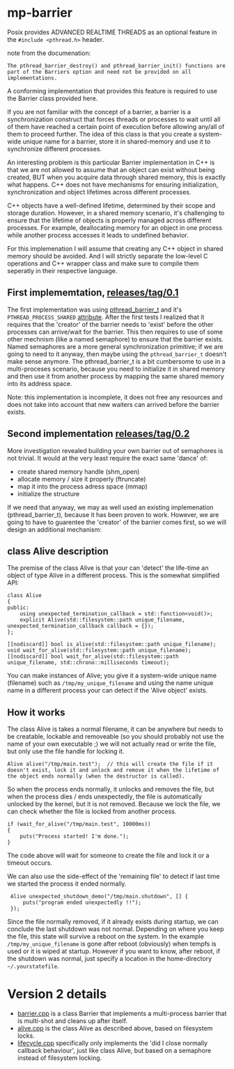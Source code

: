 # mp-barrier

Posix provides ADVANCED REALTIME THREADS as an optional feature in the `#include <pthread.h>` header.

note from the documenation:
```
The pthread_barrier_destroy() and pthread_barrier_init() functions are part of the Barriers option and need not be provided on all implementations.
```

A conforming implementation that provides this feature is required to use the Barrier class provided here.

If you are not familiar with the concept of a barrier, a barrier is a synchronization construct that forces threads or processes to wait until all of them have reached a certain point of execution before allowing any/all of them to proceed further.
The idea of this class is that you create a system-wide unique name for a barrier, store it in shared-memory and use it to synchronize different processes.

An interesting problem is this particular Barrier implementation in C++ is that we are not allowed to assume that an object can exist without being created, BUT when you acquire data through shared memory, this is exactly what happens.
C++ does not have mechanisms for ensuring initialization, synchronization and object lifetimes across different processes.

C++ objects have a well-defined lifetime, determined by their scope and storage duration. However, in a shared memory scenario, it's challenging to ensure that the lifetime of objects is properly managed across different processes. For example, deallocating memory for an object in one process while another process accesses it leads to undefined behavior.

For this implemenation I will assume that creating any C++ object in shared memory should be avoided. And I will strictly separate the low-level C operations and C++ wrapper class and make sure to compile them seperatly in their respective language.

## First implememtation, [releases/tag/0.1](https://github.com/janwilmans/mp-barrier/releases/tag/0.1)

The first implementation was using [pthread_barrier_t](https://linux.die.net/man/3/pthread_barrier_init) and it's `PTHREAD_PROCESS_SHARED` [attribute](https://linux.die.net/man/3/pthread_mutexattr_init). After the first tests I realized that it requires that the 'creator' of the barrier needs to 'exist' before the other processes can arrive/wait for the barrier. This then requires to use of some other mechnism (like a named semaphore) to ensure that the barrier exists. Named semaphores are a more general synchronization primitive; if we are going to need to it anyway, then maybe using the `pthread_barrier_t` doesn't make sense anymore. The pthread_barrier_t is a bit cumbersome to use in a multi-proceses scenario, because you need to initialize it in shared memory and then use it from another process by mapping the same shared memory into its address space.

Note: this implementation is incomplete, it does not free any resources and does not take into account that new waiters can arrived before the barrier exists.

## Second implementation [releases/tag/0.2](https://github.com/janwilmans/mp-barrier/releases/tag/0.2)

More investigation revealed building your own barrier out of semaphores is not trivial. It would at the very least require the exact same 'dance' of:

* create shared memory handle (shm_open)
* allocate memory / size it properly (ftruncate)
* map it into the process adress space (mmap)
* initialize the structure

If we need that anyway, we may as well used an existing implemenation (pthread_barrier_t), because it has been proven to work.
However, we are going to have to guarentee the 'creator' of the barrier comes first, so we will design an additional mechanism:

## class Alive description

The premise of the class Alive is that your can 'detect' the life-time an object of type Alive in a different process.
This is the somewhat simplified API:

```
class Alive
{
public:
    using unexpected_termination_callback = std::function<void()>;
    explicit Alive(std::filesystem::path unique_filename, unexpected_termination_callback callback = {});
};

[[nodiscard]] bool is_alive(std::filesystem::path unique_filename);
void wait_for_alive(std::filesystem::path unique_filename);
[[nodiscard]] bool wait_for_alive(std::filesystem::path unique_filename, std::chrono::milliseconds timeout);
```

You can make instances of Alive; you give it a system-wide unique name (filename) such as `/tmp/my_unique_filename` and using the name unique name in a different process your can detect if the 'Alive object' exists.

## How it works

The class Alive is takes a normal filename, it can be anywhere but needs to be creatable, lockable and removeable (so you should probably not use the name of your own executable ;)
we will not actually read or write the file, but only use the file handle for locking it.

```
Alive alive("/tmp/main.test");  // this will create the file if it doesn't exist, lock it and unlock and remove it when the lifetime of the object ends normally (when the destructor is called).
```

So when the process ends normally, it unlocks and removes the file, but when the process dies / ends unexpectedly, the file is automatically unlocked by the kernel, but it is not removed.
Because we lock the file, we can check whether the file is locked from another process.

```
if (wait_for_alive("/tmp/main.test", 10000ms))
{
    puts("Process started! I'm done.");
}
```

The code above will wait for someone to create the file and lock it or a timeout occurs.

We can also use the side-effect of the 'remaining file' to detect if last time we started the process it ended normally.

```
 Alive unexpected_shutdown_demo("/tmp/main.shutdown", [] {
     puts("program ended unexpectedly !!");
 });
```

Since the file normally removed, if it already exists during startup, we can conclude the last shutdown was not normal.
Depending on where you keep the file, this state will survive a reboot on the system. In the example `/tmp/my_unique_filename` is gone after reboot (obviously) when tempfs is used or it is wiped at startup.
However if you want to know, after reboot, if the shutdown was normal, just specify a location in the home-directory `~/.yourstatefile`.


# Version 2 details

* [barrier.cpp](https://github.com/janwilmans/mp-barrier/blob/0.2/src/pthread_barrier/barrier.cpp) is a class Barrier that implements a multi-process barrier that is multi-shot and cleans up after itself.
* [alive.cpp](https://github.com/janwilmans/mp-barrier/blob/0.2/src/filesystem_lock/alive.cpp) is the class Alive as described above, based on filesystem locks.
* [lifecycle.cpp](https://github.com/janwilmans/mp-barrier/blob/0.2/src/semaphore/lifecycle.cpp) specifically only implements the 'did I close normally callback behaviour', just like class Alive, but based on a semaphore instead of filesystem locking. 
 





 
